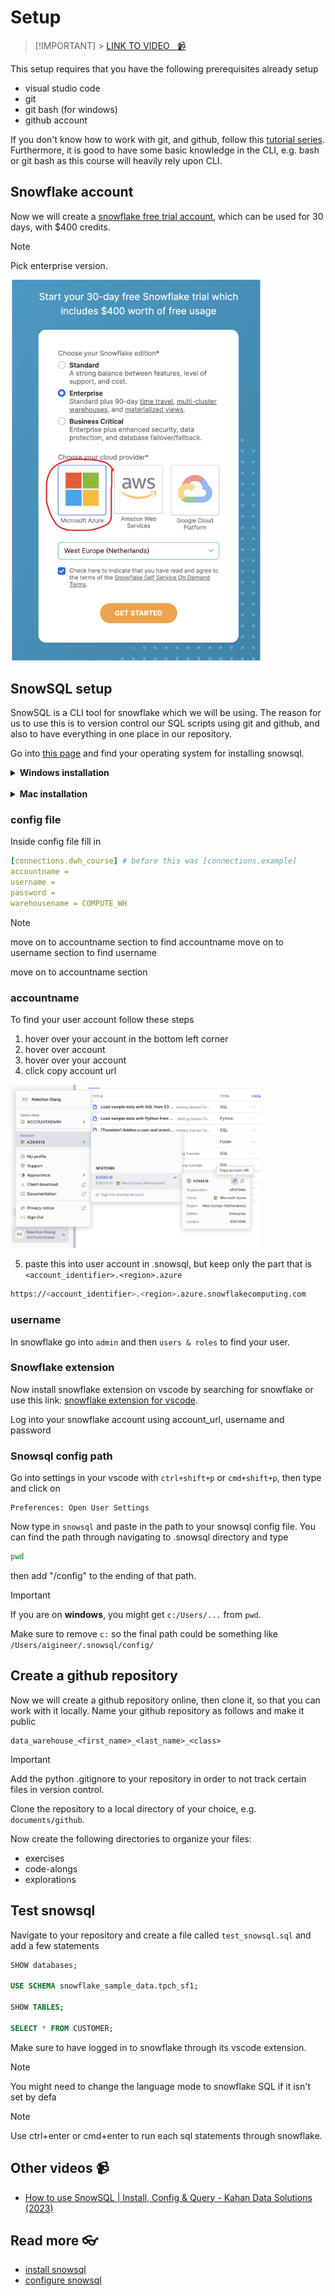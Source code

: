 # Setup

<!-- [![video](https://github.com/kokchun/assets/blob/025ae8622a25d5522d11b21108f52f1df9388ea2/data_warehouse/snowflake_free_trial.png?raw=true)](https://github.com/kokchun/assets/blob/025ae8622a25d5522d11b21108f52f1df9388ea2/data_warehouse/snowflake_free_trial.png?raw=true) -->

> [!IMPORTANT] > [LINK TO VIDEO &nbsp; :video_camera:](https://)

This setup requires that you have the following prerequisites already setup

- visual studio code
- git
- git bash (for windows)
- github account

If you don't know how to work with git, and github, follow this [tutorial series](https://www.youtube.com/watch?v=3RjQznt-8kE&list=PL4cUxeGkcC9goXbgTDQ0n_4TBzOO0ocPR). Furthermore, it is good to have some basic knowledge in the CLI, e.g. bash or git bash as this course will heavily rely upon CLI.

## Snowflake account

Now we will create a [snowflake free trial account](https://signup.snowflake.com/), which can be used for 30 days, with $400 credits.

> [!NOTE]
> Pick enterprise version.

<img width = "400" src="https://github.com/kokchun/assets/blob/025ae8622a25d5522d11b21108f52f1df9388ea2/data_warehouse/snowflake_free_trial.png?raw=true"/>

<!-- TODO: navigation of snowsight -->

## SnowSQL setup

SnowSQL is a CLI tool for snowflake which we will be using. The reason for us to use this is to version control our SQL scripts using git and github, and also to have everything in one place in our repository.

Go into [this page](https://developers.snowflake.com/snowsql/) and find your operating system for installing snowsql.

<details> <summary> <b>Windows installation</b></summary>

After you've installed snowsql for windows, go into git bash and try out the following command

```bash
snowsql -v
```

It works if you get back a version number. Also try

```bash
snowsql
```

to see some of the options. Now navigate to the .snowsql directory, it should be installed here `/c/Users/<your_user>/.snowsql`. You can navigate there using `cd` and then do

```bash
code config
```

if you have configured the `code` before. Otherwise just open it in notepad using

```bash
notepad config
```

</details>

</br>

<details> 
<summary> <b>Mac installation</b></summary>
    
Either use the isntallation package provided above or use homebrew.

If using homebrew type in this command in mac terminal

```bash
brew install --cask snowflake-snowsql
```

Try the command in mac terminal

```bash
snowsql -v
```

It works if you get back a version number. Also try

```bash
snowsql
```

If it doesn't work you need to configure an alias to snowsql

1. Open (or create, if missing) the ~/.zshrc file.

2. Add the following line:

```bash
alias snowsql=/Applications/SnowSQL.app/Contents/MacOS/snowsql
```

3. Save the file.

4. Retry the commands above to see if snowsql is working.

Now go into your terminal and navigate to `.snowsql` folder

```bash
cd ~/.snowsql
```

Open config file with `code config` if you have `code` configured on your mac otherwise use `open config` to open it in a text editor.

</details>

### config file

Inside config file fill in

```yaml
[connections.dwh_course] # before this was [connections.example]
accountname =
username =
password =
warehousename = COMPUTE_WH
```

> [!NOTE]
> move on to accountname section to find accountname
> move on to username section to find username

move on to accountname section

### accountname

To find your user account follow these steps

1. hover over your account in the bottom left corner
2. hover over account
3. hover over your account
4. click copy account url

<img src="https://github.com/kokchun/assets/blob/d4f34adc4bdec64666ba01d23b309ccd97dfcfeb/data_warehouse/account_url.png?raw=true" width=400/>

5. paste this into user account in .snowsql, but keep only the part that is `<account_identifier>.<region>.azure`

```bash
https://<account_identifier>.<region>.azure.snowflakecomputing.com
```

### username

In snowflake go into `admin` and then `users & roles` to find your user.

### Snowflake extension

Now install snowflake extension on vscode by searching for snowflake or use this link: [snowflake extension for vscode](https://marketplace.visualstudio.com/items?itemName=snowflake.snowflake-vsc).

Log into your snowflake account using account_url, username and password

### Snowsql config path

Go into settings in your vscode with `ctrl+shift+p` or `cmd+shift+p`, then type and click on

```
Preferences: Open User Settings
```

Now type in `snowsql` and paste in the path to your snowsql config file. You can find the path through navigating to .snowsql directory and type

```bash
pwd 
```

then add "/config" to the ending of that path. 

> [!IMPORTANT]
> If you are on **windows**, you might get `c:/Users/...` from `pwd`.
>  
> Make sure to remove `c:` so the final path could be something like `/Users/aigineer/.snowsql/config/` 

## Create a github repository

Now we will create a github repository online, then clone it, so that you can work with it locally. Name your github repository as follows and make it public

```
data_warehouse_<first_name>_<last_name>_<class>
```

> [!IMPORTANT]
> Add the python .gitignore to your repository in order to not track certain files in version control.

Clone the repository to a local directory of your choice, e.g. `documents/github`.

Now create the following directories to organize your files: 

- exercises 
- code-alongs
- explorations

## Test snowsql

Navigate to your repository and create a file called `test_snowsql.sql` and add a few statements 

```sql
SHOW databases;

USE SCHEMA snowflake_sample_data.tpch_sf1;

SHOW TABLES;

SELECT * FROM CUSTOMER;
```

Make sure to have logged in to snowflake through its vscode extension. 

> [!NOTE]
> You might need to change the language mode to snowflake SQL if it isn't set by defa

> [!NOTE]
> Use ctrl+enter or cmd+enter to run each sql statements through snowflake.


## Other videos :video_camera:

- [How to use SnowSQL | Install, Config & Query - Kahan Data Solutions (2023)](https://www.youtube.com/watch?v=ogg9SLBRZ9A)


## Read more :eyeglasses:

- [install snowsql](https://docs.snowflake.com/en/user-guide/snowsql-install-config)  
- [configure snowsql](https://docs.snowflake.com/en/user-guide/snowsql-config)